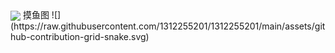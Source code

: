 <img   align="center" src="https://github-readme-stats.vercel.app/api?username=1312255201&locale=cn&line_height=33&show_icons=true&hide=&theme=&rank_icon=default"/>
摸鱼图
![](https://raw.githubusercontent.com/1312255201/1312255201/main/assets/github-contribution-grid-snake.svg)
